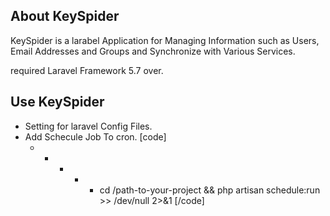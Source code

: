 ## About KeySpider
KeySpider is a larabel Application for Managing Information such as Users, Email Addresses and Groups and Synchronize with Various Services.

required Laravel Framework 5.7 over.

## Use KeySpider

* Setting for laravel Config Files.
* Add Schecule Job To cron.
  [code]
  * * * * * cd /path-to-your-project && php artisan schedule:run >> /dev/null 2>&1
  [/code]

